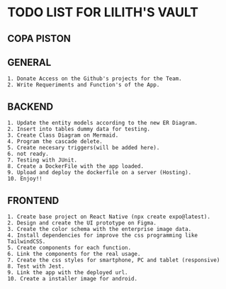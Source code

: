 # TODO LIST FOR LILITH'S VAULT 

## COPA PISTON

## GENERAL
    1. Donate Access on the Github's projects for the Team.
    2. Write Requeriments and Function's of the App.

## BACKEND

    1. Update the entity models according to the new ER Diagram.
    2. Insert into tables dummy data for testing.
    3. Create Class Diagram on Mermaid.
    4. Program the cascade delete.
    5. Create necesary triggers(will be added here).
    6. not ready.
    7. Testing with JUnit.
    8. Create a DockerFile with the app loaded.
    9. Upload and deploy the dockerfile on a server (Hosting).
    10. Enjoy!!

## FRONTEND

    1. Create base project on React Native (npx create expo@latest).
    2. Design and create the UI prototype on Figma.
    3. Create the color schema with the enterprise image data.
    4. Install dependencies for improve the css programming like TailwindCSS.
    5. Create components for each function.
    6. Link the components for the real usage.
    7. Create the css styles for smartphone, PC and tablet (responsive)
    8. Test with Jest.
    9. Link the app with the deployed url.
    10. Create a installer image for android.